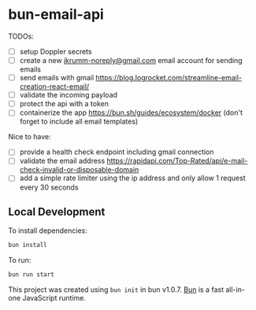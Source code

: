 # bun-email-api

TODOs: 
- [ ] setup Doppler secrets
- [ ] create a new jkrumm-noreply@gmail.com email account for sending emails
- [ ] send emails with gmail https://blog.logrocket.com/streamline-email-creation-react-email/
- [ ] validate the incoming payload
- [ ] protect the api with a token
- [ ] containerize the app https://bun.sh/guides/ecosystem/docker (don't forget to include all email templates)

Nice to have:
- [ ] provide a health check endpoint including gmail connection
- [ ] validate the email address https://rapidapi.com/Top-Rated/api/e-mail-check-invalid-or-disposable-domain
- [ ] add a simple rate limiter using the ip address and only allow 1 request every 30 seconds

## Local Development
To install dependencies:

```bash
bun install
```

To run:

```bash
bun run start
```

This project was created using `bun init` in bun v1.0.7. [Bun](https://bun.sh) is a fast all-in-one JavaScript runtime.
